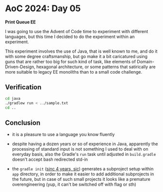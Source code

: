 # AoC 2024: Day 05 

**Print Queue EE**

I was going to use the Advent of Code time to experiment with different languages,
but this time I decided to do the experiment within an experiment.

This experiment involves the use of Java, that is well known to me,
and do it with some degree craftsmanship, but go make it a bit caricatured
using guns that are rather too big for such kind of task, like elements of 
Domain-Driven-Design, hexagonal architecture, or some patterns that
satirically are more suitable to legacy EE monoliths than to a small code challenge.

## Verification

```bash
cd java
./gradlew run < ../sample.txt
cd ..
```

## Conclusion

- it is a pleasure to use a language you know fluently

- despite having a dozen years or so of experience in Java, apparently the processing of standard input is
  not something I used to deal with on everyday basis, also the Gradle's `run` task until adjusted in `build.gradle` doesn't accept bash redirected std-in  

- the `gradle init` ([sinc 4 years, sic](https://github.com/gradle/gradle/pull/14210)) generates a subproject setup within `app` directory, in order to make it easier to add additional subprojects in the future, but in case of such small projects it looks like a premature overengineering (yup, it can't be switched off with flag or sth) 